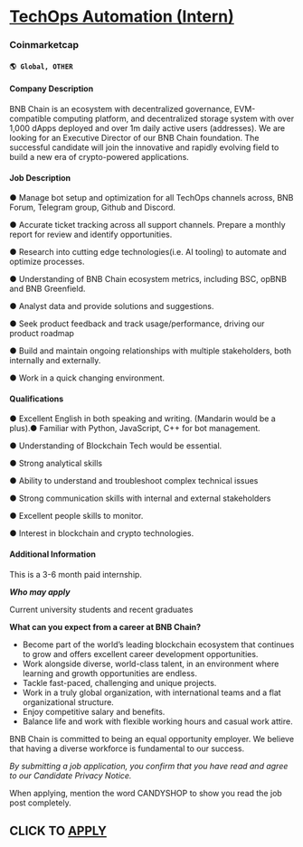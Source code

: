 # [TechOps Automation (Intern)](https://www.remotewlb.com/apply/techops-automation-intern)  
### Coinmarketcap  
#### `🌎 Global, OTHER`  

#### Company Description

BNB Chain is an ecosystem with decentralized governance, EVM-compatible computing platform, and decentralized storage system with over 1,000 dApps deployed and over 1m daily active users (addresses). We are looking for an Executive Director of our BNB Chain foundation. The successful candidate will join the innovative and rapidly evolving field to build a new era of crypto-powered applications.

#### Job Description

● Manage bot setup and optimization for all TechOps channels across, BNB Forum, Telegram group, Github and Discord.

● Accurate ticket tracking across all support channels. Prepare a monthly report for review and identify opportunities.

● Research into cutting edge technologies(i.e. AI tooling) to automate and optimize processes.

● Understanding of BNB Chain ecosystem metrics, including BSC, opBNB and BNB Greenfield.

● Analyst data and provide solutions and suggestions.

● Seek product feedback and track usage/performance, driving our product roadmap

● Build and maintain ongoing relationships with multiple stakeholders, both internally and externally.

● Work in a quick changing environment.

#### Qualifications

● Excellent English in both speaking and writing. (Mandarin would be a plus).● Familiar with Python, JavaScript, C++ for bot management.

● Understanding of Blockchain Tech would be essential.

● Strong analytical skills

● Ability to understand and troubleshoot complex technical issues

● Strong communication skills with internal and external stakeholders

● Excellent people skills to monitor.

● Interest in blockchain and crypto technologies.

#### Additional Information

This is a 3-6 month paid internship.

**_Who may apply_**

Current university students and recent graduates

**What can you expect from a career at BNB Chain?**

  * Become part of the world’s leading blockchain ecosystem that continues to grow and offers excellent career development opportunities.
  * Work alongside diverse, world-class talent, in an environment where learning and growth opportunities are endless.
  * Tackle fast-paced, challenging and unique projects.
  * Work in a truly global organization, with international teams and a flat organizational structure.
  * Enjoy competitive salary and benefits.
  * Balance life and work with flexible working hours and casual work attire.

BNB Chain is committed to being an equal opportunity employer. We believe that having a diverse workforce is fundamental to our success.  

_By submitting a job application, you confirm that you have read and agree to our Candidate Privacy Notice._

When applying, mention the word CANDYSHOP to show you read the job post completely.  
## CLICK TO [APPLY](https://www.remotewlb.com/apply/techops-automation-intern)

